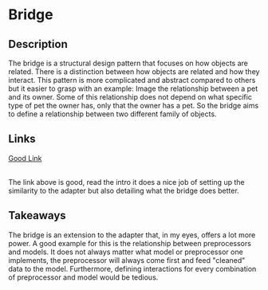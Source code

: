 # Bridge

## Description

The bridge is a structural design pattern that focuses on how objects are related. There is a distinction between how objects are related and how they interact. This pattern is more complicated and abstract compared to others but it easier to grasp with an example: Image the relationship between a pet and its owner. Some of this relationship does not depend on what specific type of pet the owner has, only that the owner has a pet. So the bridge aims to define a relationship between two different family of objects.

## Links

[Good Link](https://medium.com/design-patterns-in-python/bridge-pattern-in-python-e2b7a731423d)

<br>
The link above is good, read the intro it does a nice job of setting up the similarity to the adapter but also detailing what the bridge does better.

## Takeaways

The bridge is an extension to the adapter that, in my eyes, offers a lot more power. A good example for this is the relationship between preprocessors and models. It does not always matter what model or preprocessor one implements, the preprocessor will always come first and feed "cleaned" data to the model. Furthermore, defining interactions for every combination of preprocessor and model would be tedious.

